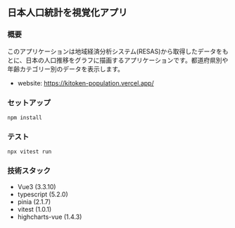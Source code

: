 ## 日本人口統計を視覚化アプリ

### 概要

このアプリケーションは地域経済分析システム(RESAS)から取得したデータをもとに、日本の人口推移をグラフに描画するアプリケーションです。都道府県別や年齢カテゴリー別のデータを表示します。

- website: https://kitoken-population.vercel.app/

### セットアップ

```
npm install
```

### テスト

```
npx vitest run
```

### 技術スタック

- Vue3 (3.3.10)
- typescript (5.2.0)
- pinia (2.1.7)
- vitest (1.0.1)
- highcharts-vue (1.4.3)
